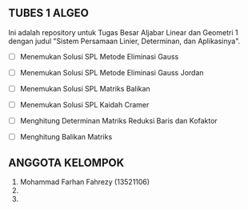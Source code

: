## TUBES 1 ALGEO

Ini adalah repository untuk Tugas Besar Aljabar Linear dan Geometri 1 dengan judul "Sistem Persamaan Linier, Determinan, dan Aplikasinya".
- [ ] Menemukan Solusi SPL Metode Eliminasi Gauss
- [ ] Menemukan Solusi SPL Metode Eliminasi Gauss Jordan
- [ ] Menemukan Solusi SPL Matriks Balikan
- [ ] Menemukan Solusi SPL Kaidah Cramer
- [ ] Menghitung Determinan Matriks Reduksi Baris dan Kofaktor
- [ ] Menghitung Balikan Matriks


## ANGGOTA KELOMPOK

1. Mohammad Farhan Fahrezy (13521106)
2.
3.
